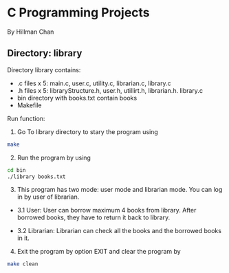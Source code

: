 # C Programming Projects
By Hillman Chan

## Directory: library 
Directory library contains:
- .c files x 5: main.c, user.c, utility.c, librarian.c, library.c
- .h files x 5: libraryStructure.h, user.h, utillirt.h, librarian.h. library.c
- bin directory with books.txt contain books
- Makefile

Run function:
1. Go To library directory to stary the program using 
```bash
make
```
2. Run the program by using 
```bash
cd bin
./library books.txt
```

3. This program has two mode: user mode and librarian mode. You can log in by user of librarian.

- 3.1 User: User can borrow maximum 4 books from library. After borrowed books, they have to return it back to library.

- 3.2 Librarian: Librarian can check all the books and the borrowed books in it. 

4. Exit the program by option EXIT and clear the program by
```bash
make clean
```

